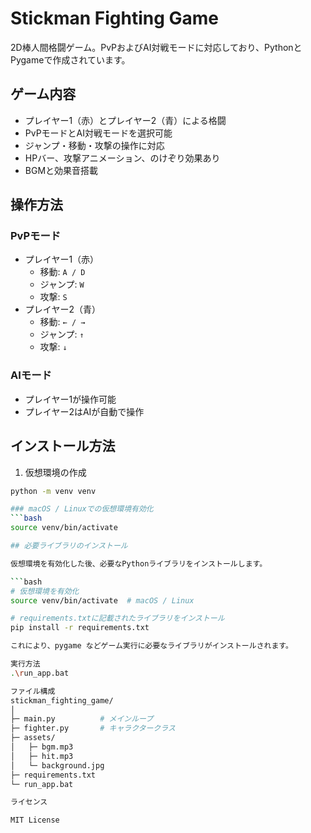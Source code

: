 # Stickman Fighting Game

2D棒人間格闘ゲーム。PvPおよびAI対戦モードに対応しており、PythonとPygameで作成されています。

## ゲーム内容
- プレイヤー1（赤）とプレイヤー2（青）による格闘
- PvPモードとAI対戦モードを選択可能
- ジャンプ・移動・攻撃の操作に対応
- HPバー、攻撃アニメーション、のけぞり効果あり
- BGMと効果音搭載

## 操作方法

### PvPモード
- プレイヤー1（赤）
  - 移動: `A / D`
  - ジャンプ: `W`
  - 攻撃: `S`
- プレイヤー2（青）
  - 移動: `← / →`
  - ジャンプ: `↑`
  - 攻撃: `↓`

### AIモード
- プレイヤー1が操作可能
- プレイヤー2はAIが自動で操作

## インストール方法

1. 仮想環境の作成
```bash
python -m venv venv

### macOS / Linuxでの仮想環境有効化
```bash
source venv/bin/activate

## 必要ライブラリのインストール

仮想環境を有効化した後、必要なPythonライブラリをインストールします。

```bash
# 仮想環境を有効化
source venv/bin/activate  # macOS / Linux

# requirements.txtに記載されたライブラリをインストール
pip install -r requirements.txt

これにより、pygame などゲーム実行に必要なライブラリがインストールされます。

実行方法
.\run_app.bat

ファイル構成
stickman_fighting_game/
│
├─ main.py          # メインループ
├─ fighter.py       # キャラクタークラス
├─ assets/
│   ├─ bgm.mp3
│   ├─ hit.mp3
│   └─ background.jpg
├─ requirements.txt
└─ run_app.bat

ライセンス

MIT License
